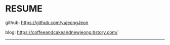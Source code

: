# RESUME

github: <https://github.com/yujeongJeon>

blog: <https://coffeeandcakeandnewjeong.tistory.com/>

------

